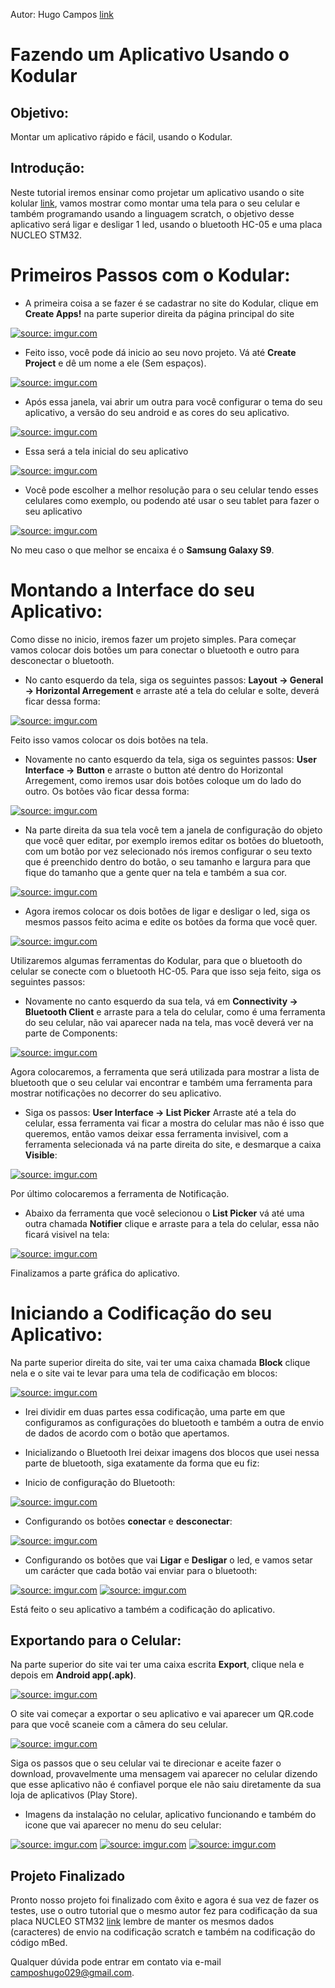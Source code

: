 Autor: Hugo Campos [link](https://github.com/HugocamposL3)

# Fazendo um Aplicativo Usando o Kodular

## Objetivo:

Montar um aplicativo rápido e fácil, usando o Kodular.

## Introdução:

Neste tutorial iremos ensinar como projetar um aplicativo usando o site kolular [link](https://www.kodular.io/), vamos mostrar como montar uma tela para o seu celular e também programando usando a linguagem scratch, o objetivo desse aplicativo será ligar e desligar 1 led, usando o bluetooth HC-05 e uma placa NUCLEO STM32.

# Primeiros Passos com o Kodular:

- A primeira coisa a se fazer é se cadastrar no site do Kodular, clique em **Create Apps!** na parte superior direita da página principal do site

<a href="https://imgur.com/Q6GzWrk"><img src="https://imgur.com/Q6GzWrk.jpg" title="source: imgur.com" /></a>

- Feito isso, você pode dá inicio ao seu novo projeto. Vá até **Create Project** e dê um nome a ele (Sem espaços).

<a href="https://imgur.com/LirSaGS"><img src="https://imgur.com/LirSaGS.jpg" title="source: imgur.com" /></a>

- Após essa janela, vai abrir um outra para você configurar o tema do seu aplicativo, a versão do seu android e as cores do seu aplicativo.

<a href="https://imgur.com/NWNyBgC"><img src="https://imgur.com/NWNyBgC.jpg" title="source: imgur.com" /></a>

- Essa será a tela inicial do seu aplicativo

<a href="https://imgur.com/N7gh3jX"><img src="https://imgur.com/N7gh3jX.jpg" title="source: imgur.com" /></a>

- Você pode escolher a melhor resolução para o seu celular tendo esses celulares como exemplo, ou podendo até usar o seu tablet para fazer o seu aplicativo

<a href="https://imgur.com/mY5QbyU"><img src="https://imgur.com/mY5QbyU.jpg" title="source: imgur.com" /></a>

No meu caso o que melhor se encaixa é o **Samsung Galaxy S9**.

# Montando a Interface do seu Aplicativo:

Como disse no inicio, iremos fazer um projeto simples. Para começar vamos colocar dois botões um para conectar o bluetooth e outro para desconectar o bluetooth.

- No canto esquerdo da tela, siga os seguintes passos: **Layout -> General -> Horizontal Arregement** e arraste até a tela do celular e solte, deverá ficar dessa forma:

<a href="https://imgur.com/B4T3UWK"><img src="https://imgur.com/B4T3UWK.jpg" title="source: imgur.com" /></a>

Feito isso vamos colocar os dois botões na tela.

- Novamente no canto esquerdo da tela, siga os seguintes passos: **User Interface -> Button** e arraste o button até dentro do Horizontal Arregement, como iremos usar dois botões coloque um do lado do outro. Os botões vão ficar dessa forma:

<a href="https://imgur.com/PEUPaye"><img src="https://imgur.com/PEUPaye.jpg" title="source: imgur.com" /></a>

- Na parte direita da sua tela você tem a janela de configuração do objeto que você quer editar, por exemplo iremos editar os botões do bluetooth, com um botão por vez selecionado nós iremos configurar o seu texto que é preenchido dentro do botão, o seu tamanho e largura para que fique do tamanho que a gente quer na tela e também a sua cor.

<a href="https://imgur.com/FjF6Z3D"><img src="https://imgur.com/FjF6Z3D.jpg" title="source: imgur.com" /></a>

- Agora iremos colocar os dois botões de ligar e desligar o led, siga os mesmos passos feito acima e edite os botões da forma que você quer.

<a href="https://imgur.com/KUE3opf"><img src="https://imgur.com/KUE3opf.jpg" title="source: imgur.com" /></a>

Utilizaremos algumas ferramentas do Kodular, para que o bluetooth do celular se conecte com o bluetooth HC-05. Para que isso seja feito, siga os seguintes passos:

- Novamente no canto esquerdo da sua tela, vá em **Connectivity -> Bluetooth Client** e arraste para a tela do celular, como é uma ferramenta do seu celular, não vai aparecer nada na tela, mas você deverá ver na parte de Components:

<a href="https://imgur.com/e9Nnfvr"><img src="https://imgur.com/e9Nnfvr.jpg" title="source: imgur.com" /></a>

Agora colocaremos, a ferramenta que será utilizada para mostrar a lista de bluetooth que o seu celular vai encontrar e também uma ferramenta para mostrar notificações no decorrer do seu aplicativo.

- Siga os passos: **User Interface -> List Picker** Arraste até a tela do celular, essa ferramenta vai ficar a mostra do celular mas não é isso que queremos, então vamos deixar essa ferramenta invisivel, com a ferramenta selecionada vá na parte direita do site, e desmarque a caixa **Visible**:

<a href="https://imgur.com/uAazAPC"><img src="https://imgur.com/uAazAPC.jpg" title="source: imgur.com" /></a>

Por último colocaremos a ferramenta de Notificação.

- Abaixo da ferramenta que você selecionou o **List Picker** vá até uma outra chamada **Notifier** clique e arraste para a tela do celular, essa não ficará visivel na tela:

<a href="https://imgur.com/xhZ7vet"><img src="https://imgur.com/xhZ7vet.jpg" title="source: imgur.com" /></a>

Finalizamos a parte gráfica do aplicativo.

# Iniciando a Codificação do seu Aplicativo:

Na parte superior direita do site, vai ter uma caixa chamada **Block** clique nela e o site vai te levar para uma tela de codificação em blocos:

<a href="https://imgur.com/dOov6uC"><img src="https://imgur.com/dOov6uC.jpg" title="source: imgur.com" /></a>

- Irei dividir em duas partes essa codificação, uma parte em que configuramos as configurações do bluetooth e também a outra de envio de dados de acordo com o botão que apertamos.

- Inicializando o Bluetooth
Irei deixar imagens dos blocos que usei nessa parte de bluetooth, siga exatamente da forma que eu fiz:

- Inicio de configuração do Bluetooth:

<a href="https://imgur.com/GFDiTJF"><img src="https://imgur.com/GFDiTJF.jpg" title="source: imgur.com" /></a>

- Configurando os botões **conectar** e **desconectar**:

<a href="https://imgur.com/hugme2R"><img src="https://imgur.com/hugme2R.jpg" title="source: imgur.com" /></a>

- Configurando os botões que vai **Ligar** e **Desligar** o led, e vamos setar um carácter que cada botão vai enviar para o bluetooth:

<a href="https://imgur.com/fPWgS4a"><img src="https://imgur.com/fPWgS4a.jpg" title="source: imgur.com" /></a>
<a href="https://imgur.com/6ypdolh"><img src="https://imgur.com/6ypdolh.jpg" title="source: imgur.com" /></a>

Está feito o seu aplicativo a também a codificação do aplicativo.

## Exportando para o Celular:

Na parte superior do site vai ter uma caixa escrita **Export**, clique nela e depois em **Android app(.apk)**.

<a href="https://imgur.com/KQJ87dw"><img src="https://imgur.com/KQJ87dw.jpg" title="source: imgur.com" /></a>

O site vai começar a exportar o seu aplicativo e vai aparecer um QR.code para que você scaneie com a câmera do seu celular. 

<a href="https://imgur.com/FNzbdAM"><img src="https://imgur.com/FNzbdAM.jpg" title="source: imgur.com" /></a>

Siga os passos que o seu celular vai te direcionar e aceite fazer o download, provavelmente uma mensagem vai aparecer no celular dizendo que esse aplicativo não é confiavel porque ele não saiu diretamente da sua loja de aplicativos (Play Store).

- Imagens da instalação no celular, aplicativo funcionando e também do icone que vai aparecer no menu do seu celular:

<a href="https://imgur.com/5NwXRgl"><img src="https://imgur.com/5NwXRgl.jpg" title="source: imgur.com" /></a>
<a href="https://imgur.com/IUsCWGI"><img src="https://imgur.com/IUsCWGI.jpg" title="source: imgur.com" /></a>
<a href="https://imgur.com/EgTgVdG"><img src="https://imgur.com/EgTgVdG.jpg" title="source: imgur.com" /></a>

## Projeto Finalizado

Pronto nosso projeto foi finalizado com êxito e agora é sua vez de fazer os testes, use o outro tutorial que o mesmo autor fez para codificação da sua placa NUCLEO STM32 [link](https://github.com/Insper-Mecat-LSM/NUCLEO-STM32-HC-05) lembre de manter os mesmos dados (caracteres) de envio na codificação scratch e também na codificação do código mBed. 

Qualquer dúvida pode entrar em contato via e-mail camposhugo029@gmail.com.





























